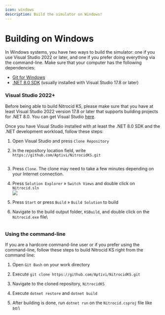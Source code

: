 ```yaml
---
icon: windows
description: Build the simulator on Windows!
---
```


# Building on Windows

In Windows systems, you have two ways to build the simulator: one if you use Visual Studio 2022 or later, and one if you prefer doing everything via the command-line. Make sure that your computer has the following dependencies:

* [Git for Windows](https://git-scm.com/download/win)
* [.NET 8.0 SDK](https://dotnet.microsoft.com/en-us/download/dotnet/8.0) (usually installed with Visual Studio 17.8 or later)

### Visual Studio 2022+

Before being able to build Nitrocid KS, please make sure that you have at least Visual Studio 2022 version 17.8 or later that supports building projects for .NET 8.0. You can get Visual Studio [here](https://visualstudio.microsoft.com/).

Once you have Visual Studio installed with at least the .NET 8.0 SDK and the .NET development workload, follow these steps:

1. Open Visual Studio and press `Clone Repository`
2.  In the repository location field, write `https://github.com/Aptivi/NitrocidKS.git`

    <div align="left"><figure><img src="https://github.com/Aptivi-Stable-Docs/nks-manual-0.1.0/blob/main/.gitbook/assets/072-vsbuild.png" alt=""><figcaption></figcaption></figure></div>
3. Press `Clone`. The clone may need to take a few minutes depending on your Internet connection.
4. Press `Solution Explorer` » `Switch Views` and double click on `Nitrocid.sln`\
   ![](https://github.com/Aptivi-Stable-Docs/nks-manual-0.1.0/blob/main/.gitbook/assets/073-vsbuild.png)
5. Press `Start` or press `Build` » `Build Solution` to build\
   <img src="https://github.com/Aptivi-Stable-Docs/nks-manual-0.1.0/blob/main/.gitbook/assets/074-vsbuild.png" alt="" data-size="original">
6.  Navigate to the build output folder, `KSBuild`, and double click on the `Nitrocid.exe` file\\

    <figure><img src="https://github.com/Aptivi-Stable-Docs/nks-manual-0.1.0/blob/main/.gitbook/assets/075-vsbuild.png" alt=""><figcaption></figcaption></figure>

### Using the command-line

If you are a hardcore command-line user or if you prefer using the command-line, follow these steps to build Nitrocid KS right from the command line:

1. Open `Git Bash` on your work directory
2. Execute `git clone https://github.com/Aptivi/NitrocidKS.git`
3. Navigate to the cloned repository, `NitrocidKS`
4. Execute `dotnet restore` and `dotnet build`
5.  After building is done, run `dotnet run` on the `Nitrocid.csproj` file like so:\\

    <figure><img src="https://github.com/Aptivi-Stable-Docs/nks-manual-0.1.0/blob/main/.gitbook/assets/076-vsbuild.png" alt=""><figcaption></figcaption></figure>
